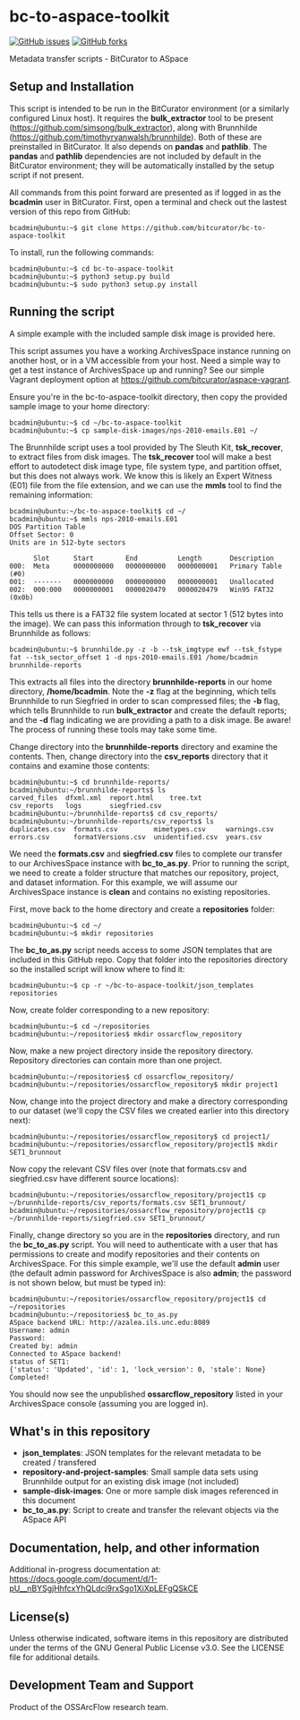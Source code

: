 # bc-to-aspace-toolkit

[![GitHub issues](https://img.shields.io/github/issues/bitcurator/bc-to-aspace-toolkit.svg)](https://github.com/bitcurator/bc-to-aspace-toolkit/issues)
[![GitHub forks](https://img.shields.io/github/forks/bitcurator/bc-to-aspace-toolkit.svg)](https://github.com/bitcurator/bc-to-aspace-toolkit/network)

Metadata transfer scripts - BitCurator to ASpace

## Setup and Installation

This script is intended to be run in the BitCurator environment (or a similarly configured Linux host). It requires the **bulk_extractor** tool to be present (https://github.com/simsong/bulk_extractor), along with Brunnhilde (https://github.com/timothyryanwalsh/brunnhilde). Both of these are preinstalled in BitCurator. It also depends on **pandas** and **pathlib**. The **pandas** and **pathlib** dependencies are not included by default in the BitCurator environment; they will be automatically installed by the setup script if not present. 

All commands from this point forward are presented as if logged in as the **bcadmin** user in BitCurator. First, open a terminal and check out the lastest version of this repo from GitHub:

```shell
bcadmin@ubuntu:~$ git clone https://github.com/bitcurator/bc-to-aspace-toolkit
```

To install, run the following commands:

```shell
bcadmin@ubuntu:~$ cd bc-to-aspace-toolkit
bcadmin@ubuntu:~$ python3 setup.py build
bcadmin@ubuntu:~$ sudo python3 setup.py install
```

## Running the script

A simple example with the included sample disk image is provided here.

This script assumes you have a working ArchivesSpace instance running on another host, or in a VM accessible from your host. Need a simple way to get a test instance of ArchivesSpace up and running? See our simple Vagrant deployment option at https://github.com/bitcurator/aspace-vagrant.

Ensure you're in the bc-to-aspace-toolkit directory, then copy the provided sample image to your home directory:

```shell
bcadmin@ubuntu:~$ cd ~/bc-to-aspace-toolkit
bcadmin@ubuntu:~$ cp sample-disk-images/nps-2010-emails.E01 ~/
```

The Brunnhilde script uses a tool provided by The Sleuth Kit, **tsk_recover**, to extract files from disk images. The **tsk_recover** tool will make a best effort to autodetect disk image type, file system type, and partition offset, but this does not always work. We know this is likely an Expert Witness (E01) file from the file extension, and we can use the **mmls** tool to find the remaining information:

```shell
bcadmin@ubuntu:~/bc-to-aspace-toolkit$ cd ~/
bcadmin@ubuntu:~$ mmls nps-2010-emails.E01 
DOS Partition Table
Offset Sector: 0
Units are in 512-byte sectors

      Slot      Start        End          Length       Description
000:  Meta      0000000000   0000000000   0000000001   Primary Table (#0)
001:  -------   0000000000   0000000000   0000000001   Unallocated
002:  000:000   0000000001   0000020479   0000020479   Win95 FAT32 (0x0b)
```

This tells us there is a FAT32 file system located at sector 1 (512 bytes into the image). We can pass this information through to **tsk_recover** via Brunnhilde as follows:

```shell
bcadmin@ubuntu:~$ brunnhilde.py -z -b --tsk_imgtype ewf --tsk_fstype fat --tsk_sector_offset 1 -d nps-2010-emails.E01 /home/bcadmin brunnhilde-reports
```

This extracts all files into the directory **brunnhilde-reports** in our home directory, **/home/bcadmin**. Note the **-z** flag at the beginning, which tells Brunnhilde to run Siegfried in order to scan compressed files; the **-b** flag, which tells Brunnhilde to run **bulk_extractor** and create the default reports; and the **-d** flag indicating we are providing a path to a disk image. Be aware! The process of running these tools may take some time.

Change directory into the **brunnhilde-reports** directory and examine the contents. Then, change directory into the **csv_reports** directory that it contains and examine those contents:

```shell
bcadmin@ubuntu:~$ cd brunnhilde-reports/
bcadmin@ubuntu:~/brunnhilde-reports$ ls
carved_files  dfxml.xml  report.html    tree.txt
csv_reports   logs       siegfried.csv
bcadmin@ubuntu:~/brunnhilde-reports$ cd csv_reports/
bcadmin@ubuntu:~/brunnhilde-reports/csv_reports$ ls
duplicates.csv  formats.csv         mimetypes.csv     warnings.csv
errors.csv      formatVersions.csv  unidentified.csv  years.csv
```

We need the **formats.csv** and **siegfried.csv** files to complete our transfer to our ArchivesSpace instance with **bc_to_as.py**. Prior to running the script, we need to create a folder structure that matches our repository, project, and dataset information. For this example, we will assume our ArchivesSpace instance is **clean** and contains no existing repositories.

First, move back to the home directory and create a **repositories** folder:

```shell
bcadmin@ubuntu:~$ cd ~/
bcadmin@ubuntu:~$ mkdir repositories
```

The **bc_to_as.py** script needs access to some JSON templates that are included in this GitHub repo. Copy that folder into the repositories directory so the installed script will know where to find it:

```shell
bcadmin@ubuntu:~$ cp -r ~/bc-to-aspace-toolkit/json_templates repositories
```

Now, create folder corresponding to a new repository:

```shell
bcadmin@ubuntu:~$ cd ~/repositories
bcadmin@ubuntu:~/repositories$ mkdir ossarcflow_repository
```

Now, make a new project directory inside the repository directory. Repository directories can contain more than one project.

```shell
bcadmin@ubuntu:~/repositories$ cd ossarcflow_repository/
bcadmin@ubuntu:~/repositories/ossarcflow_repository$ mkdir project1
```

Now, change into the project directory and make a directory corresponding to our dataset (we'll copy the CSV files we created earlier into this directory next):

```shell
bcadmin@ubuntu:~/repositories/ossarcflow_repository$ cd project1/
bcadmin@ubuntu:~/repositories/ossarcflow_repository/project1$ mkdir SET1_brunnout
```

Now copy the relevant CSV files over (note that formats.csv and siegfried.csv have different source locations):

```shell
bcadmin@ubuntu:~/repositories/ossarcflow_repository/project1$ cp ~/brunnhilde-reports/csv_reports/formats.csv SET1_brunnout/
bcadmin@ubuntu:~/repositories/ossarcflow_repository/project1$ cp ~/brunnhilde-reports/siegfried.csv SET1_brunnout/
```

Finally, change directory so you are in the **repositories** directory, and run the **bc_to_as.py** script. You will need to authenticate with a user that has permissions to create and modify repositories and their contents on ArchivesSpace. For this simple example, we'll use the default **admin** user (the default admin password for ArchivesSpace is also **admin**; the password is not shown below, but must be typed in):

```shell
bcadmin@ubuntu:~/repositories/ossarcflow_repository/project1$ cd ~/repositories 
bcadmin@ubuntu:~/repositories$ bc_to_as.py 
ASpace backend URL: http://azalea.ils.unc.edu:8089
Username: admin	
Password: 
Created by: admin
Connected to ASpace backend!
status of SET1:
{'status': 'Updated', 'id': 1, 'lock_version': 0, 'stale': None}
Completed!
```

You should now see the unpublished **ossarcflow_repository** listed in your ArchivesSpace console (assuming you are logged in). 

## What's in this repository

- **json_templates**: JSON templates for the relevant metadata to be created / transfered
- **repository-and-project-samples**: Small sample data sets using Brunnhilde output for an existing disk image (not included)
- **sample-disk-images**: One or more sample disk images referenced in this document
- **bc_to_as.py**: Script to create and transfer the relevant objects via the ASpace API

## Documentation, help, and other information

Additional in-progress documentation at: https://docs.google.com/document/d/1-pU__nBYSgjHhfcxYhQLdci9rxSgo1XiXpLEFgQSkCE

## License(s)

Unless otherwise indicated, software items in this repository are distributed under the terms of the GNU General Public License v3.0. See the LICENSE file for additional details.

## Development Team and Support

Product of the OSSArcFlow research team.
